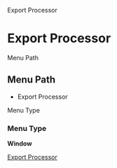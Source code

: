 
Export Processor
# Export Processor



Menu Path
## Menu Path



- Export Processor

Menu Type
### Menu Type

**Window**


[Export Processor](../../functional-guide/window/window-export-processor.md)